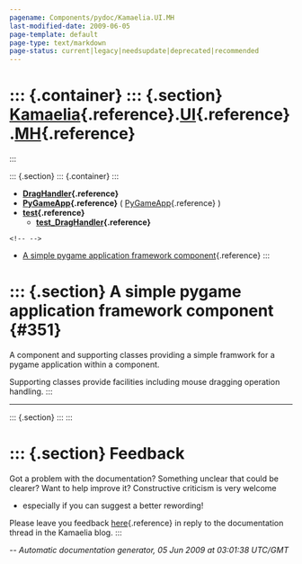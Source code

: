 ```yaml
---
pagename: Components/pydoc/Kamaelia.UI.MH
last-modified-date: 2009-06-05
page-template: default
page-type: text/markdown
page-status: current|legacy|needsupdate|deprecated|recommended
---
```

::: {.container}
::: {.section}
[Kamaelia](/Components/pydoc/Kamaelia.html){.reference}.[UI](/Components/pydoc/Kamaelia.UI.html){.reference}.[MH](/Components/pydoc/Kamaelia.UI.MH.html){.reference}
====================================================================================================================================================================
:::

::: {.section}
::: {.container}
:::

-   **[DragHandler](/Components/pydoc/Kamaelia.UI.MH.DragHandler.html){.reference}**
-   **[PyGameApp](/Components/pydoc/Kamaelia.UI.MH.PyGameApp.html){.reference}**
    (
    [PyGameApp](/Components/pydoc/Kamaelia.UI.MH.PyGameApp.PyGameApp.html){.reference}
    )
-   **[test](/Components/pydoc/Kamaelia.UI.MH.test.html){.reference}**
    -   **[test\_DragHandler](/Components/pydoc/Kamaelia.UI.MH.test.test_DragHandler.html){.reference}**

```{=html}
<!-- -->
```
-   [A simple pygame application framework component](#351){.reference}
:::

::: {.section}
A simple pygame application framework component {#351}
===============================================

A component and supporting classes providing a simple framwork for a
pygame application within a component.

Supporting classes provide facilities including mouse dragging operation
handling.
:::

------------------------------------------------------------------------

::: {.section}
:::
:::

::: {.section}
Feedback
========

Got a problem with the documentation? Something unclear that could be
clearer? Want to help improve it? Constructive criticism is very welcome
- especially if you can suggest a better rewording!

Please leave you feedback
[here](../../../cgi-bin/blog/blog.cgi?rm=viewpost&nodeid=1142023701){.reference}
in reply to the documentation thread in the Kamaelia blog.
:::

*\-- Automatic documentation generator, 05 Jun 2009 at 03:01:38 UTC/GMT*
